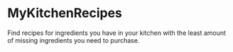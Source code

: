 # MyKitchenRecipes
Find recipes for ingredients you have in your kitchen with the least amount of missing ingredients you need to purchase.
